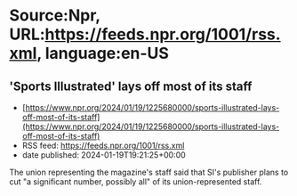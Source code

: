 # Source:Npr, URL:https://feeds.npr.org/1001/rss.xml, language:en-US

## 'Sports Illustrated' lays off most of its staff
 - [https://www.npr.org/2024/01/19/1225680000/sports-illustrated-lays-off-most-of-its-staff](https://www.npr.org/2024/01/19/1225680000/sports-illustrated-lays-off-most-of-its-staff)
 - RSS feed: https://feeds.npr.org/1001/rss.xml
 - date published: 2024-01-19T19:21:25+00:00

The union representing the magazine's staff said that SI's publisher plans to cut "a significant number, possibly all" of its union-represented staff.

